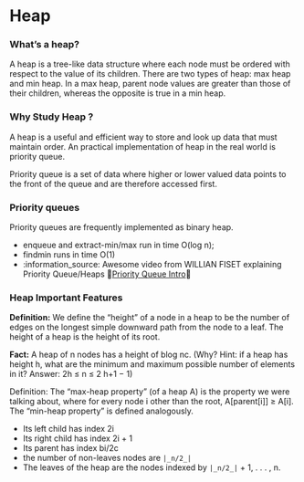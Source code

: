 # Heap

### What’s a heap?

A heap is a tree-like data structure where each node must be ordered with respect to the value of its children. There are two types of heap: max heap and min heap. In a max heap, parent node values are greater than those of their children, whereas the opposite is true in a min heap.



### Why Study Heap ?

A heap is a useful and efficient way to store and look up data that must maintain order. An practical implementation of heap in the real world is priority queue.

Priority queue is a set of data where higher or lower valued data points to the front of the queue and are therefore accessed first.



### Priority queues

Priority queues are frequently implemented as binary heap.

* enqueue and extract-min/max run in time O(log n);
* findmin runs in time O(1)
* :information\_source: Awesome video from WILLIAN FISET explaining Priority Queue/Heaps :link:[Priority Queue Intro](https://www.youtube.com/watch?app=desktop\&v=wptevk0bshY):link:



### Heap Important Features

**Definition:** We define the “height” of a node in a heap to be the number of edges on the longest simple downward path from the node to a leaf. The height of a heap is the height of its root.

**Fact:** A heap of n nodes has a height of blog nc. (Why? Hint: if a heap has height h, what are the minimum and maximum possible number of elements in it? Answer: 2h ≤ n ≤ 2 h+1 − 1)

Definition: The “max-heap property” (of a heap A) is the property we were talking about, where for every node i other than the root, A\[parent\[i]] ≥ A\[i]. The “min-heap property” is defined analogously.

* Its left child has index 2i
* Its right child has index 2i + 1
* Its parent has index bi/2c
* the number of non-leaves nodes are `|_n/2_|`
* The leaves of the heap are the nodes indexed by `|_n/2_|` + 1, . . . , n.
